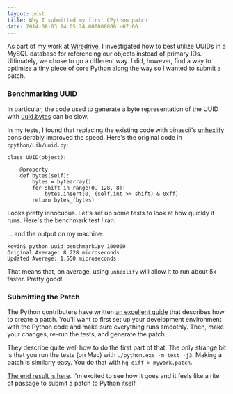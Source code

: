 ```yaml
---
layout: post
title: Why I submitted my first CPython patch
date: 2014-08-03 14:05:24.000000000 -07:00
---
```

As part of my work at [Wiredrive](http://www.wiredrive.com), I investigated how to best utilize UUIDs in a MySQL database for referencing our objects instead of primary IDs. Ultimately, we chose to go a different way. I did, however, find a way to optimize a tiny piece of core Python along the way so I wanted to submit a patch.

### Benchmarking UUID
In particular, the code used to generate a byte representation of the UUID with [uuid.bytes](https://docs.python.org/2/library/uuid.html#uuid.UUID.bytes) can be slow.

In my tests, I found that replacing the existing code with binascii's [unhexlify](https://docs.python.org/2/library/binascii.html) considerably improved the speed. Here's the original code in `cpython/Lib/uuid.py`:

```
class UUID(object):
```
```
	@property
    def bytes(self):
        bytes = bytearray()
        for shift in range(0, 128, 8):
            bytes.insert(0, (self.int >> shift) & 0xff)
        return bytes_(bytes)
```

Looks pretty innocuous. Let's set up some tests to look at how quickly it runs. Here's the benchmark test I ran:

<script src="https://gist.github.com/kevinlondon/d3bb32d5a784f78731fa.js"></script>

... and the output on my machine:
```
kevin$ python uuid_benchmark.py 100000
Original Average: 8.228 microseconds
Updated Average: 1.550 microseconds
```

That means that, on average, using ``unhexlify`` will allow it to run about 5x faster. Pretty good!

### Submitting the Patch
The Python contributers have written [an excellent guide](https://docs.python.org/devguide/index.html) that describes how to create a patch. You'll want to first set up your development environment with the Python code and make sure everything runs smoothly. Then, make your changes, re-run the tests, and generate the patch. 

They describe quite well how to do the first part of that. The only strange bit is that you run the tests (on Mac) with `./python.exe -m test -j3`. Making a patch is similarly easy. You do that with `hg diff > mywork.patch`. 

[The end result is here](http://bugs.python.org/issue22131). I'm excited to see how it goes and it feels like a rite of passage to submit a patch to Python itself.

